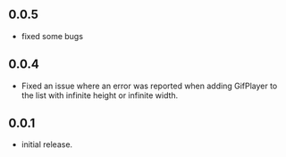 ## 0.0.5

* fixed some bugs

## 0.0.4

* Fixed an issue where an error was reported when adding GifPlayer to the list with infinite height or infinite width.

## 0.0.1

* initial release.
